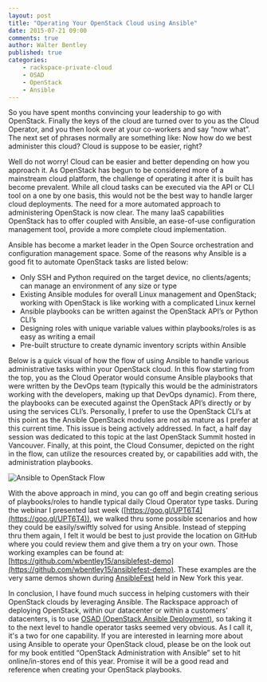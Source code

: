 ```yaml
---
layout: post
title: "Operating Your OpenStack Cloud using Ansible"
date: 2015-07-21 09:00
comments: true
author: Walter Bentley
published: true
categories:
    - rackspace-private-cloud
    - OSAD
    - OpenStack
    - Ansible
---
```


So you have spent months convincing your leadership to go with OpenStack.  Finally the keys of the cloud are turned over to you as the Cloud Operator, and you then look over at your co-workers and say “now what”.  The next set of phrases normally are something like: Now how do we best administer this cloud?  Cloud is suppose to be easier, right?

<!-- more -->

Well do not worry! Cloud can be easier and better depending on how you approach it.  As OpenStack has begun to be considered more of a mainstream cloud platform, the challenge of operating it after it is built has become prevalent.  While all cloud tasks can be executed via the API or CLI tool on a one by one basis, this would not be the best way to handle larger cloud deployments.  The need for a more automated approach to administering OpenStack is now clear.  The many IaaS capabilities OpenStack has to offer coupled with Ansible, an ease-of-use configuration management tool, provide a more complete cloud implementation. 
 
Ansible has become a market leader in the Open Source orchestration and configuration management space.  Some of the reasons why Ansible is a good fit to automate OpenStack tasks are listed below:

* Only SSH and Python required on the target device, no clients/agents; can manage an environment of any size or type
* Existing Ansible modules for overall Linux management and OpenStack; working with OpenStack is like working with a complicated Linux kernel
* Ansible playbooks can be written against the OpenStack API’s or Python CLI’s
* Designing roles with unique variable values within playbooks/roles is as easy as writing a email
* Pre-built structure to create dynamic inventory scripts within Ansible

Below is a quick visual of how the flow of using Ansible to handle various administrative tasks within your OpenStack cloud.  In this flow starting from the top, you as the Cloud Operator would consume Ansible playbooks that were written by the DevOps team (typically this would be the administrators working with the developers, making up that DevOps dynamic).  From there, the playbooks can be executed against the OpenStack API’s directly or by using the services CLI’s.  Personally, I prefer to use the OpenStack CLI’s at this point as the Ansible OpenStack modules are not as mature as I prefer at this current time.  This issue is being actively addressed.  In fact, a half day session was dedicated to this topic at the last OpenStack Summit hosted in Vancouver.  Finally, at this point, the Cloud Consumer, depicted on the right in the flow, can utilize the resources created by, or capabilities add with, the administration playbooks.

![Ansible to OpenStack Flow](http://www.hitchnyc.com/content/images/2015/07/ansible-os-flow.png)

With the above approach in mind, you can go off and begin creating serious of playbooks/roles to handle typical daily Cloud Operator type tasks.  During the webinar I presented last week ([https://goo.gl/UPT6T4](https://goo.gl/UPT6T4)), we walked thru some possible scenarios and how they could be easily/swiftly solved for using Ansible.  Instead of stepping thru them again, I felt it would be best to just provide the location on GitHub where you could review them and give them a try on your own.  Those working examples can be found at:  [https://github.com/wbentley15/ansiblefest-demo](https://github.com/wbentley15/ansiblefest-demo).  These examples are the very same demos shown during [AnsibleFest](http://www.ansible.com/blog/ansiblefest-nyc-speakers) held in New York this year.

In conclusion, I have found much success in helping customers with their OpenStack clouds by leveraging Ansible.  The Rackspace approach of deploying OpenStack, within our datacenter or within a customers' datacenters, is to use [OSAD (OpenStack Ansible Deployment)](https://github.com/stackforge/os-ansible-deployment), so taking it to the next level to handle operator tasks seemed very obvious.  As I call it, it's a two for one capability.  If you are interested in learning more about using Ansible to operate your OpenStack cloud, please be on the look out for my book entitled “OpenStack Administration with Ansible” set to hit online/in-stores end of this year.  Promise it will be a good read and reference when creating your OpenStack playbooks.